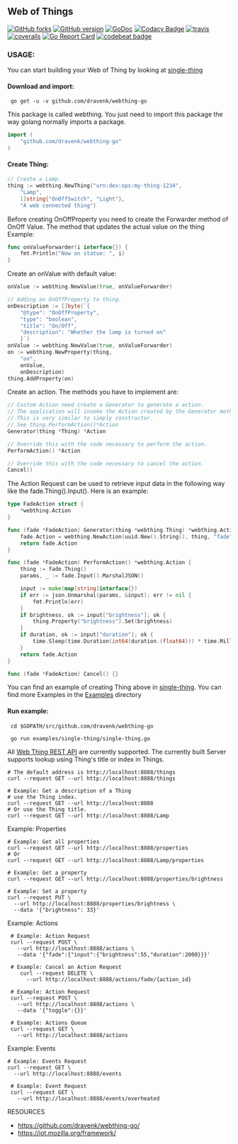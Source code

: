 Web of Things 
---
 [![GitHub forks](https://img.shields.io/github/forks/dravenk/webthing-go.svg?style=social&label=Fork&maxAge=2592000)](https://GitHub.com/dravenk/webthing-go/network/)
 [![GitHub version](https://badge.fury.io/gh/dravenk%2Fwebthing-go.svg)](https://badge.fury.io/gh/dravenk%2Fwebthing-go)
 [![GoDoc](https://godoc.org/github.com/dravenk/webthing-go?status.png)](https://godoc.org/github.com/dravenk/webthing-go) 
 [![Codacy Badge](https://api.codacy.com/project/badge/Grade/bef38274a3cb4156b374bb76dc1670e5)](https://www.codacy.com/manual/dravenk/webthing-go?utm_source=github.com&amp;utm_medium=referral&amp;utm_content=dravenk/webthing-go&amp;utm_campaign=Badge_Grade) 
 [![travis](https://api.travis-ci.org/dravenk/webthing-go.svg?branch=master)](https://travis-ci.com/dravenk/webthing-go) 
 [![coveralls](https://coveralls.io/repos/dravenk/webthing-go/badge.svg?branch=master&service=github)](https://coveralls.io/github/dravenk/webthing-go?branch=master)
 [![Go Report Card](https://goreportcard.com/badge/github.com/dravenk/webthing-go)](https://goreportcard.com/report/github.com/dravenk/webthing-go)
 [![codebeat badge](https://codebeat.co/badges/090b9189-b20c-4910-8ff2-d7c12a28e55f)](https://codebeat.co/projects/github-com-dravenk-webthing-go-master)

### USAGE:  

You can start building your Web of Thing by looking at [single-thing](https://github.com/dravenk/webthing-go/blob/master/examples/single-thing/single-thing.go)

#### Download and import:
```
 go get -u -v github.com/dravenk/webthing-go
```
This package is called webthing. You just need to import this package the way golang normally imports a package.

```go
import (
	"github.com/dravenk/webthing-go"
)
```

#### Create Thing:
```go
// Create a Lamp.
thing := webthing.NewThing("urn:dev:ops:my-thing-1234",
	"Lamp",
	[]string{"OnOffSwitch", "Light"},
	"A web connected thing")

```
Before creating OnOffProperty you need to create the Forwarder method of OnOff Value. The method that updates the actual value on the thing
Example:
```go
func onValueForwarder(i interface{}) {
    fmt.Println("Now on statue: ", i)
}
```
Create an onValue with default value:
```go
onValue := webthing.NewValue(true, onValueForwarder)
```
```go
// Adding an OnOffProperty to thing.
onDescription := []byte(`{
    "@type": "OnOffProperty",
    "type": "boolean",
    "title": "On/Off",
    "description": "Whether the lamp is turned on"
    }`)
onValue := webthing.NewValue(true, onValueForwarder)
on := webthing.NewProperty(thing,
	"on",
	onValue,
	onDescription)
thing.AddProperty(on)
```
Create an action. The methods you have to implement are:
```go
// Custom Action need create a Generator to generate a action.
// The application will invoke the Action created by the Generator method.
// This is very similar to simply constructor.
// See thing.PerformAction()*Action
Generator(thing *Thing) *Action

// Override this with the code necessary to perform the action.
PerformAction() *Action

// Override this with the code necessary to cancel the action.
Cancel()
```
The Action Request can be used to retrieve input data in the following way like the fade.Thing().Input(). Here is an example:
```go
type FadeAction struct {
	*webthing.Action
}

func (fade *FadeAction) Generator(thing *webthing.Thing) *webthing.Action {
	fade.Action = webthing.NewAction(uuid.New().String(), thing, "fade", nil, fade.PerformAction, fade.Cancel)
	return fade.Action
}

func (fade *FadeAction) PerformAction() *webthing.Action {
	thing := fade.Thing()
	params, _ := fade.Input().MarshalJSON()

	input := make(map[string]interface{})
	if err := json.Unmarshal(params, &input); err != nil {
		fmt.Println(err)
	}
	if brightness, ok := input["brightness"]; ok {
		thing.Property("brightness").Set(brightness)
	}
	if duration, ok := input["duration"]; ok {
		time.Sleep(time.Duration(int64(duration.(float64))) * time.Millisecond)
	}
	return fade.Action
}

func (fade *FadeAction) Cancel() {}
```

You can find an example of creating Thing above in [single-thing](https://github.com/dravenk/webthing-go/blob/master/examples/single-thing/single-thing.go). 
You can find more Examples in the [Examples](https://github.com/dravenk/webthing-go/tree/master/examples) directory

#### Run example:

```
 cd $GOPATH/src/github.com/dravenk/webthing-go
 
 go run examples/single-thing/single-thing.go
 ```
 
 All [Web Thing REST API](https://iot.mozilla.org/wot/#web-thing-rest-api) are currently supported.
 The currently built Server supports lookup using Thing's title or index in Things.
 
 ```
 # The default address is http://localhost:8888/things
 curl --request GET --url http://localhost:8888/things
 
 # Example: Get a description of a Thing
 # use the Thing index.
 curl --request GET --url http://localhost:8888
 # Or use the Thing title.
 curl --request GET --url http://localhost:8888/Lamp
```

 Example: Properties
 ```
 # Example: Get all properties
 curl --request GET --url http://localhost:8888/properties
 # Or
 curl --request GET --url http://localhost:8888/Lamp/properties

 # Example: Get a property
 curl --request GET --url http://localhost:8888/properties/brightness
 
 # Example: Set a property
 curl --request PUT \
   --url http://localhost:8888/properties/brightness \
   --data '{"brightness": 33}'
```

 Example: Actions 
```
 # Example: Action Request
 curl --request POST \
   --url http://localhost:8888/actions \
   --data '{"fade":{"input":{"brightness":55,"duration":2000}}}'

 # Example: Cancel an Action Request
    curl --request DELETE \
      --url http://localhost:8888/actions/fade/{action_id}

 # Example: Action Request
 curl --request POST \
   --url http://localhost:8888/actions \
   --data '{"toggle":{}}'

 # Example: Actions Queue
 curl --request GET \
   --url http://localhost:8888/actions
 ```

 Example: Events
 ```  
 # Example: Events Request
 curl --request GET \
   --url http://localhost:8888/events
   
  # Example: Event Request
  curl --request GET \
    --url http://localhost:8888/events/overheated
```







RESOURCES
* https://github.com/dravenk/webthing-go/
* https://iot.mozilla.org/framework/
